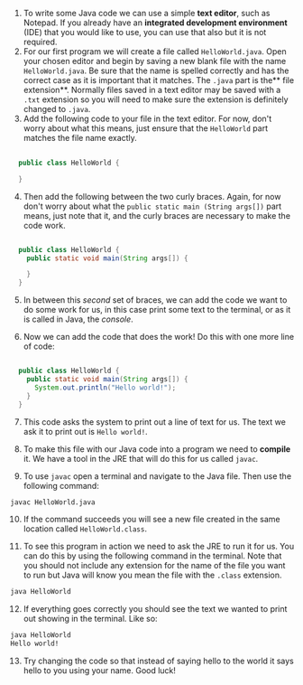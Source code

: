 1. To write some Java code we can use a simple **text editor**, such as Notepad. If you already have an **integrated development environment** \(IDE\) that you would like to use, you can use that also but it is not required. 
2. For our first program we will create a file called `HelloWorld.java`. Open your chosen editor and begin by saving a new blank file with the name `HelloWorld.java`. Be sure that the name is spelled correctly and has the correct case as it is important that it matches. The `.java` part is the** file extension**. Normally files saved in a text editor may be saved with a `.txt` extension so you will need to make sure the extension is definitely changed to `.java`.
3. Add the following code to your file in the text editor. For now, don't worry about what this means, just ensure that the `HelloWorld` part matches the file name exactly.

 ```java
   
   public class HelloWorld {

   }
 ```

4. Then add the following between the two curly braces. Again, for now don't worry about what the `public static main (String args[])` part means, just note that it, and the curly braces are necessary to make the code work.

 ```java
 
   public class HelloWorld {
     public static void main(String args[]) {

     }
   }
 ```

5. In between this _second_ set of braces, we can add the code we want to do some work for us, in this case print some text to the terminal, or as it is called in Java, the _console_.

6. Now we can add the code that does the work! Do this with one more line of code:

 ```java
 
   public class HelloWorld {
     public static void main(String args[]) {
       System.out.println("Hello world!");
     }
   }
 ```

7. This code asks the system to print out a line of text for us. The text we ask it to print out is `Hello world!`.

8. To make this file with our Java code into a program we need to **compile** it. We have a tool in the JRE that will do this for us called `javac`.

9. To use `javac` open a terminal and navigate to the Java file. Then use the following command:

 ```bash
 javac HelloWorld.java
 ```

10. If the command succeeds you will see a new file created in the same location called `HelloWorld.class`.

11. To see this program in action we need to ask the JRE to run it for us. You can do this by using the following command in the terminal. Note that you should not include any extension for the name of the file you want to run but Java will know you mean the file with the `.class` extension.

 ```bash
 java HelloWorld
 ```

12. If everything goes correctly you should see the text we wanted to print out showing in the terminal. Like so:

 ```bash
 java HelloWorld
 Hello world!
 ```

13. Try changing the code so that instead of saying hello to the world it says hello to you using your name. Good luck!